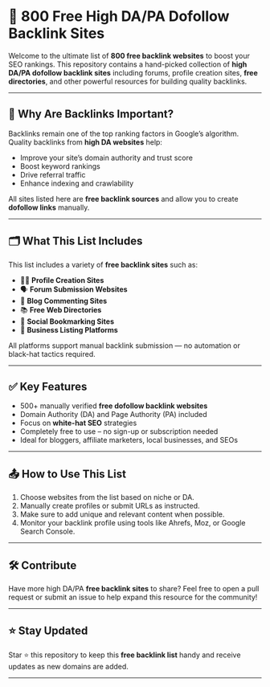 # 🔗 800 Free High DA/PA Dofollow Backlink Sites

Welcome to the ultimate list of **800 free backlink websites** to boost your SEO rankings. This repository contains a hand-picked collection of **high DA/PA dofollow backlink sites** including forums, profile creation sites, **free directories**, and other powerful resources for building quality backlinks.

---

## 📌 Why Are Backlinks Important?

Backlinks remain one of the top ranking factors in Google’s algorithm. Quality backlinks from **high DA websites** help:
- Improve your site’s domain authority and trust score
- Boost keyword rankings
- Drive referral traffic
- Enhance indexing and crawlability

All sites listed here are **free backlink sources** and allow you to create **dofollow links** manually.

---

## 🗂️ What This List Includes

This list includes a variety of **free backlink sites** such as:
- 🧑‍💻 **Profile Creation Sites**  
- 🗣️ **Forum Submission Websites**  
- 📝 **Blog Commenting Sites**  
- 📚 **Free Web Directories**  
- 📰 **Social Bookmarking Sites**  
- 🧾 **Business Listing Platforms**

All platforms support manual backlink submission — no automation or black-hat tactics required.

---

## ✅ Key Features

- 500+ manually verified **free dofollow backlink websites**
- Domain Authority (DA) and Page Authority (PA) included
- Focus on **white-hat SEO** strategies
- Completely free to use – no sign-up or subscription needed
- Ideal for bloggers, affiliate marketers, local businesses, and SEOs

---

## 📤 How to Use This List

1. Choose websites from the list based on niche or DA.
2. Manually create profiles or submit URLs as instructed.
3. Make sure to add unique and relevant content when possible.
4. Monitor your backlink profile using tools like Ahrefs, Moz, or Google Search Console.

---

## 🛠️ Contribute

Have more high DA/PA **free backlink sites** to share? Feel free to open a pull request or submit an issue to help expand this resource for the community!

---

## ⭐ Stay Updated

Star ⭐ this repository to keep this **free backlink list** handy and receive updates as new domains are added.

---
